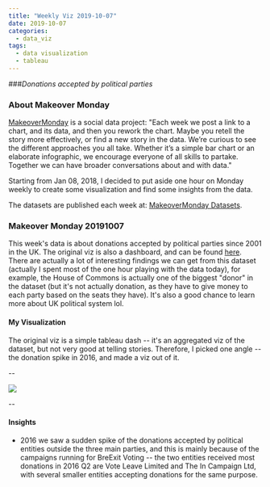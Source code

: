 ```yaml
---
title: "Weekly Viz 2019-10-07"
date: 2019-10-07
categories:
  - data_viz
tags:
  - data visualization
  - tableau
---
```


###*Donations accepted by political parties*


### About Makeover Monday

[MakeoverMonday](http://www.makeovermonday.co.uk/) is a social data project:
"Each week we post a link to a chart, and its data, and then you rework the chart.
Maybe you retell the story more effectively, or find a new story in the data.
We’re curious to see the different approaches you all take. Whether it’s a simple bar chart or an elaborate infographic, we encourage everyone of all skills to partake.
Together we can have broader conversations about and with data."

Starting from Jan 08, 2018, I decided to put aside one hour on Monday weekly to create some visualization and find some insights from the data.

The datasets are published each week at: [MakeoverMonday Datasets](http://www.makeovermonday.co.uk/data/).

### Makeover Monday 20191007

This week's data is about donations accepted by political parties since 2001 in the UK. The original viz is also a dashboard, and can be found [here](https://www.electoralcommission.org.uk/who-we-are-and-what-we-do/financial-reporting/donations-and-loans/view-donations-and-loans/donations-accepted). There are actually a lot of interesting findings we can get from this dataset (actually I spent most of the one hour playing with the data today), for example, the House of Commons is actually one of the biggest "donor" in the dataset (but it's not actually donation, as they have to give money to each party based on the seats they have). It's also a good chance to learn more about UK political system lol.  

#### My Visualization

The original viz is a simple tableau dash -- it's an aggregated viz of the dataset, but not very good at telling stories. Therefore, I picked one angle -- the donation spike in 2016, and made a viz out of it.  

--  
<div class='tableauPlaceholder' id='viz1570493692717' style='position: relative'>
<noscript><a href='#'>
  <img alt=' ' src='https:&#47;&#47;public.tableau.com&#47;static&#47;images&#47;Ma&#47;MakeOverMonday20191007&#47;UKPoliticsDonation&#47;1_rss.png' style='border: none' />
</a></noscript>
<object class='tableauViz'  style='display:none;'>
  <param name='host_url' value='https%3A%2F%2Fpublic.tableau.com%2F' />
  <param name='embed_code_version' value='3' />
  <param name='site_root' value='' />
  <param name='name' value='MakeOverMonday20191007&#47;UKPoliticsDonation' />
  <param name='tabs' value='no' />
  <param name='toolbar' value='yes' />
  <param name='static_image' value='https:&#47;&#47;public.tableau.com&#47;static&#47;images&#47;Ma&#47;MakeOverMonday20191007&#47;UKPoliticsDonation&#47;1.png' /> 
  <param name='animate_transition' value='yes' />
  <param name='display_static_image' value='yes' />
  <param name='display_spinner' value='yes' />
  <param name='display_overlay' value='yes' />
  <param name='display_count' value='yes' />
</object></div>        
<script type='text/javascript'>        
  var divElement = document.getElementById('viz1570493692717');           
  var vizElement = divElement.getElementsByTagName('object')[0];         
  if ( divElement.offsetWidth > 800 ) { vizElement.style.width='800px';vizElement.style.height='827px';} else if ( divElement.offsetWidth > 500 ) { vizElement.style.width='800px';vizElement.style.height='827px';} else { vizElement.style.width='100%';vizElement.style.height='927px';}                
  var scriptElement = document.createElement('script');   
  scriptElement.src = 'https://public.tableau.com/javascripts/api/viz_v1.js';       
  vizElement.parentNode.insertBefore(scriptElement, vizElement);             
</script>
  
--  

#### Insights
* 2016 we saw a sudden spike of the donations accepted by political entities outside the three main parties, and this is mainly because of the campaigns running for BreExit Voting -- the two entities received most donations in 2016 Q2 are Vote Leave Limited and The In Campaign Ltd, with several smaller entities accepting donations for the same purpose.  


